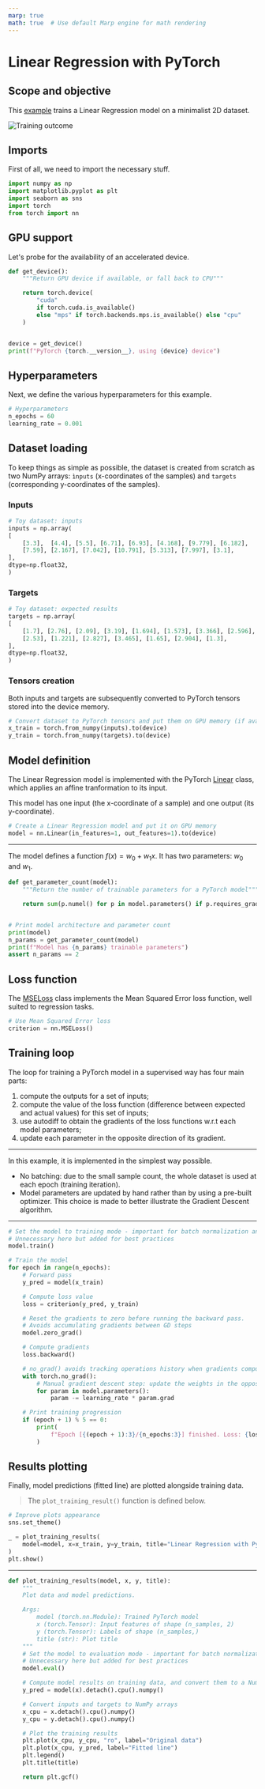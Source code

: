 ```yaml
---
marp: true
math: true  # Use default Marp engine for math rendering
---
```


<!-- Apply header and footer to first slide only -->
<!-- _header: "[![Bordeaux INP logo](../ensc_logo.jpg)](https://www.bordeaux-inp.fr)" -->
<!-- _footer: "[Baptiste Pesquet](https://www.bpesquet.fr)" -->
<!-- headingDivider: 3 -->

# Linear Regression with PyTorch

<!-- Show pagination, starting with second slide -->
<!-- paginate: true -->

## Scope and objective

This [example](test_linear_regression.py) trains a Linear Regression model on a minimalist 2D dataset.

![Training outcome](images/linear_regression.png)

## Imports

First of all, we need to import the necessary stuff.

```python
import numpy as np
import matplotlib.pyplot as plt
import seaborn as sns
import torch
from torch import nn
```

## GPU support

Let's probe for the availability of an accelerated device.

```python
def get_device():
    """Return GPU device if available, or fall back to CPU"""

    return torch.device(
        "cuda"
        if torch.cuda.is_available()
        else "mps" if torch.backends.mps.is_available() else "cpu"
    )


device = get_device()
print(f"PyTorch {torch.__version__}, using {device} device")
```

## Hyperparameters

Next, we define the various hyperparameters for this example.

```python
# Hyperparameters
n_epochs = 60
learning_rate = 0.001
```

## Dataset loading

To keep things as simple as possible, the dataset is created from scratch as two NumPy arrays: `ìnputs` (x-coordinates of the samples) and `targets` (corresponding y-coordinates of the samples).

### Inputs

```python
# Toy dataset: inputs
inputs = np.array(
[
    [3.3],  [4.4], [5.5], [6.71], [6.93], [4.168], [9.779], [6.182],
    [7.59], [2.167], [7.042], [10.791], [5.313], [7.997], [3.1],
],
dtype=np.float32,
)
```

### Targets

```python
# Toy dataset: expected results
targets = np.array(
[
    [1.7], [2.76], [2.09], [3.19], [1.694], [1.573], [3.366], [2.596],
    [2.53], [1.221], [2.827], [3.465], [1.65], [2.904], [1.3],
],
dtype=np.float32,
)
```

### Tensors creation

Both inputs and targets are subsequently converted to PyTorch tensors stored into the device memory.

```python
# Convert dataset to PyTorch tensors and put them on GPU memory (if available)
x_train = torch.from_numpy(inputs).to(device)
y_train = torch.from_numpy(targets).to(device)
```

## Model definition

The Linear Regression model is implemented with the PyTorch [Linear](https://pytorch.org/docs/stable/generated/torch.nn.Linear.html) class, which applies an affine tranformation to its input.

This model has one input (the x-coordinate of a sample) and one output (its y-coordinate).

```python
# Create a Linear Regression model and put it on GPU memory
model = nn.Linear(in_features=1, out_features=1).to(device)
```

---

The model defines a function $f(x) = w_0 + w_1 x$. It has two parameters: $w_0$ and $w_1$.

```python
def get_parameter_count(model):
    """Return the number of trainable parameters for a PyTorch model"""

    return sum(p.numel() for p in model.parameters() if p.requires_grad)


# Print model architecture and parameter count
print(model)
n_params = get_parameter_count(model)
print(f"Model has {n_params} trainable parameters")
assert n_params == 2
```

## Loss function

The [MSELoss](https://pytorch.org/docs/stable/generated/torch.nn.MSELoss.html) class implements the Mean Squared Error loss function, well suited to regression tasks.

```python
# Use Mean Squared Error loss
criterion = nn.MSELoss()
```

## Training loop

The loop for training a PyTorch model in a supervised way has four main parts:

1. compute the outputs for a set of inputs;
2. compute the value of the loss function (difference between expected and actual values) for this set of inputs;
3. use autodiff to obtain the gradients of the loss functions w.r.t each model parameters;
4. update each parameter in the opposite direction of its gradient.

---

In this example, it is implemented in the simplest way possible.

- No batching: due to the small sample count, the whole dataset is used at each epoch (training iteration).
- Model parameters are updated by hand rather than by using a pre-built optimizer. This choice is made to better illustrate the Gradient Descent algorithm.

---

```python
# Set the model to training mode - important for batch normalization and dropout layers.
# Unnecessary here but added for best practices
model.train()

# Train the model
for epoch in range(n_epochs):
    # Forward pass
    y_pred = model(x_train)

    # Compute loss value
    loss = criterion(y_pred, y_train)

    # Reset the gradients to zero before running the backward pass.
    # Avoids accumulating gradients between GD steps
    model.zero_grad()

    # Compute gradients
    loss.backward()

    # no_grad() avoids tracking operations history when gradients computation is not needed
    with torch.no_grad():
        # Manual gradient descent step: update the weights in the opposite direction of their gradient
        for param in model.parameters():
            param -= learning_rate * param.grad

    # Print training progression
    if (epoch + 1) % 5 == 0:
        print(
            f"Epoch [{(epoch + 1):3}/{n_epochs:3}] finished. Loss: {loss.item():.5f}"
        )
```

## Results plotting

Finally, model predictions (fitted line) are plotted alongside training data.

> The `plot_training_result()` function is defined below.

```python
# Improve plots appearance
sns.set_theme()

_ = plot_training_results(
    model=model, x=x_train, y=y_train, title="Linear Regression with PyTorch"
)
plt.show()
```

---

```python
def plot_training_results(model, x, y, title):
    """
    Plot data and model predictions.

    Args:
        model (torch.nn.Module): Trained PyTorch model
        x (torch.Tensor): Input features of shape (n_samples, 2)
        y (torch.Tensor): Labels of shape (n_samples,)
        title (str): Plot title
    """
    # Set the model to evaluation mode - important for batch normalization and dropout layers.
    # Unnecessary here but added for best practices
    model.eval()

    # Compute model results on training data, and convert them to a NumPy array
    y_pred = model(x).detach().cpu().numpy()

    # Convert inputs and targets to NumPy arrays
    x_cpu = x.detach().cpu().numpy()
    y_cpu = y.detach().cpu().numpy()

    # Plot the training results
    plt.plot(x_cpu, y_cpu, "ro", label="Original data")
    plt.plot(x_cpu, y_pred, label="Fitted line")
    plt.legend()
    plt.title(title)

    return plt.gcf()
```
